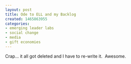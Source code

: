 ```yaml
---
layout: post
title: Ode to ELL and my Backlog
created: 1465863955
categories:
- emerging leader labs
- social change
- media
- gift economies
---
```

<p>Crap... it all got deleted and I have to re-write it. &nbsp;Awesome.</p>
